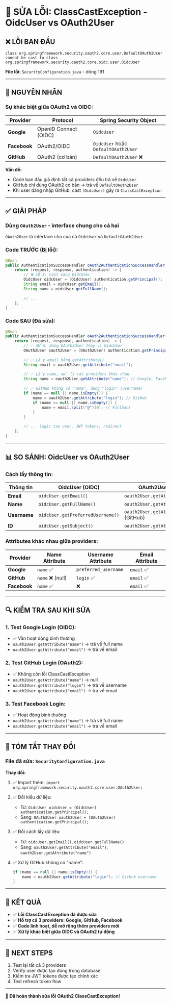 # 🔧 SỬA LỖI: ClassCastException - OidcUser vs OAuth2User

## ❌ LỖI BAN ĐẦU

```
class org.springframework.security.oauth2.core.user.DefaultOAuth2User 
cannot be cast to class org.springframework.security.oauth2.core.oidc.user.OidcUser
```

**File lỗi:** `SecurityConfiguration.java` - dòng 191

---

## 🧐 NGUYÊN NHÂN

### **Sự khác biệt giữa OAuth2 và OIDC:**

| Provider | Protocol | Spring Security Object |
|----------|----------|------------------------|
| **Google** | OpenID Connect (OIDC) | `OidcUser` |
| **Facebook** | OAuth2/OIDC | `OidcUser` hoặc `DefaultOAuth2User` |
| **GitHub** | OAuth2 (cơ bản) | `DefaultOAuth2User` ❌ |

**Vấn đề:**
- Code ban đầu giả định tất cả providers đều trả về `OidcUser`
- GitHub chỉ dùng OAuth2 cơ bản → trả về `DefaultOAuth2User`
- Khi user đăng nhập GitHub, cast `(OidcUser)` gây ra `ClassCastException`

---

## ✅ GIẢI PHÁP

### **Dùng `OAuth2User` - interface chung cho cả hai**

`OAuth2User` là interface cha của cả `OidcUser` và `DefaultOAuth2User`.

### **Code TRƯỚC (Bị lỗi):**

```java
@Bean
public AuthenticationSuccessHandler oAuth2AuthenticationSuccessHandler(...) {
    return (request, response, authentication) -> {
        // ❌ LỖI: Cast sang OidcUser
        OidcUser oidcUser = (OidcUser) authentication.getPrincipal();
        String email = oidcUser.getEmail();
        String name = oidcUser.getFullName();
        
        // ...
    };
}
```

### **Code SAU (Đã sửa):**

```java
@Bean
public AuthenticationSuccessHandler oAuth2AuthenticationSuccessHandler(...) {
    return (request, response, authentication) -> {
        // ✅ SỬA: Dùng OAuth2User thay vì OidcUser
        OAuth2User oauth2User = (OAuth2User) authentication.getPrincipal();
        
        // ✅ Lấy email bằng getAttribute()
        String email = oauth2User.getAttribute("email");
        
        // ✅ Lấy name, xử lý các providers khác nhau
        String name = oauth2User.getAttribute("name"); // Google, Facebook
        
        // ✅ GitHub không có "name", dùng "login" (username)
        if (name == null || name.isEmpty()) {
            name = oauth2User.getAttribute("login"); // GitHub
            if (name == null || name.isEmpty()) {
                name = email.split("@")[0]; // Fallback
            }
        }
        
        // ... logic tạo user, JWT tokens, redirect
    };
}
```

---

## 📊 SO SÁNH: OidcUser vs OAuth2User

### **Cách lấy thông tin:**

| Thông tin | OidcUser (OIDC) | OAuth2User (OAuth2) |
|-----------|----------------|---------------------|
| **Email** | `oidcUser.getEmail()` | `oauth2User.getAttribute("email")` |
| **Name** | `oidcUser.getFullName()` | `oauth2User.getAttribute("name")` |
| **Username** | `oidcUser.getPreferredUsername()` | `oauth2User.getAttribute("login")` (GitHub) |
| **ID** | `oidcUser.getSubject()` | `oauth2User.getAttribute("id")` |

### **Attributes khác nhau giữa providers:**

| Provider | Name Attribute | Username Attribute | Email Attribute |
|----------|----------------|-------------------|-----------------|
| **Google** | `name` ✅ | `preferred_username` | `email` ✅ |
| **GitHub** | `name` ❌ (null) | `login` ✅ | `email` ✅ |
| **Facebook** | `name` ✅ | ❌ | `email` ✅ |

---

## 🔍 KIỂM TRA SAU KHI SỬA

### **1. Test Google Login (OIDC):**
- ✅ Vẫn hoạt động bình thường
- `oauth2User.getAttribute("name")` → trả về full name
- `oauth2User.getAttribute("email")` → trả về email

### **2. Test GitHub Login (OAuth2):**
- ✅ Không còn lỗi ClassCastException
- `oauth2User.getAttribute("name")` → null
- `oauth2User.getAttribute("login")` → trả về username
- `oauth2User.getAttribute("email")` → trả về email

### **3. Test Facebook Login:**
- ✅ Hoạt động bình thường
- `oauth2User.getAttribute("name")` → trả về full name
- `oauth2User.getAttribute("email")` → trả về email

---

## 📝 TÓM TẮT THAY ĐỔI

### **File đã sửa:** `SecurityConfiguration.java`

**Thay đổi:**

1. ✅ Import thêm: `import org.springframework.security.oauth2.core.user.OAuth2User;`

2. ✅ Đổi kiểu dữ liệu:
   - Từ: `OidcUser oidcUser = (OidcUser) authentication.getPrincipal();`
   - Sang: `OAuth2User oauth2User = (OAuth2User) authentication.getPrincipal();`

3. ✅ Đổi cách lấy dữ liệu:
   - Từ: `oidcUser.getEmail()`, `oidcUser.getFullName()`
   - Sang: `oauth2User.getAttribute("email")`, `oauth2User.getAttribute("name")`

4. ✅ Xử lý GitHub không có "name":
   ```java
   if (name == null || name.isEmpty()) {
       name = oauth2User.getAttribute("login"); // GitHub username
   }
   ```

---

## 🎯 KẾT QUẢ

- ✅ **Lỗi ClassCastException đã được sửa**
- ✅ **Hỗ trợ cả 3 providers: Google, GitHub, Facebook**
- ✅ **Code linh hoạt, dễ mở rộng thêm providers mới**
- ✅ **Xử lý khác biệt giữa OIDC và OAuth2 tự động**

---

## 🚀 NEXT STEPS

1. Test lại tất cả 3 providers
2. Verify user được tạo đúng trong database
3. Kiểm tra JWT tokens được tạo chính xác
4. Test refresh token flow

---

**🎉 Đã hoàn thành sửa lỗi OAuth2 ClassCastException!**
